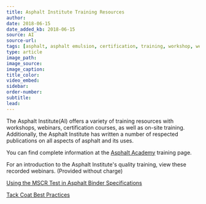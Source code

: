 ```yaml
---
title: Asphalt Institute Training Resources
author:
date: 2018-06-15
date_added_kb: 2018-06-15
source: AI
source-url:
tags: [asphalt, asphalt emulsion, certification, training, workshop, webinar, rheology, mix design]
type: article
image_path:
image_source:
image_caption:
title_color:
video_embed:
sidebar:
order-number:
subtitle:
lead:
---
```

The Asphalt Institute(AI) offers a variety of training resources with workshops, webinars, certification courses, as well as on-site training. Additionally, the Asphalt Institute has written a number of respected publications on all aspects of asphalt and its uses.
<!--more-->

You can find complete information at the [Asphalt Academy](http://www.asphaltinstitute.org/training/ "Asphalt Academy") training page.

For an introduction to the Asphalt Institute's quality training, view these recorded webinars. (Provided without charge)

[Using the MSCR Test in Asphalt Binder Specifications](http://www.asphaltinstitute.org/training/webinars/using-the-mscr-test-in-asphalt-binder-specifications/ "Using the MSCR Test in Asphalt Binder Specifications")

[Tack Coat Best Practices](http://www.asphaltinstitute.org/training/webinars/tack-coat-best-practices/ "Tack Coat Best Practices")
